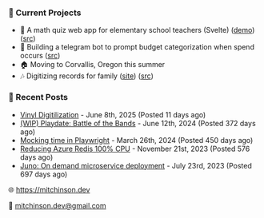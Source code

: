 ### 📌 Current Projects
- 📝 A math quiz web app for elementary school teachers (Svelte) ([demo](https://quiz-staging.mitchinson.dev/)) ([src](https://github.com/bmitchinson/budget-entry))
- 💸 Building a telegram bot to prompt budget categorization when spend occurs ([src](https://github.com/bmitchinson/sms-accountant))
- 🏠 Moving to Corvallis, Oregon this summer
- 🎶 Digitizing records for family ([site](https://vinyl.mitchinson.dev/ed-collection)) ([src](https://github.com/bmitchinson/vinyl-digitization))

### 📝 Recent Posts

- [Vinyl Digitilization](https://blog.mitchinson.dev/vinyl) - June 8th, 2025 (Posted 11 days ago)
- [(WIP) Playdate: Battle of the Bands](https://blog.mitchinson.dev/playdate-dev-one) - June 12th, 2024 (Posted 372 days ago)
- [Mocking time in Playwright](https://blog.mitchinson.dev/playwright-mock-time) - March 26th, 2024 (Posted 450 days ago)
- [Reducing Azure Redis 100% CPU](https://blog.mitchinson.dev/redis-cpu) - November 21st, 2023 (Posted 576 days ago)
- [Juno: On demand microservice deployment](https://blog.mitchinson.dev/juno) - July 23rd, 2023 (Posted 697 days ago)

🌐 https://mitchinson.dev

💌 mitchinson.dev@gmail.com